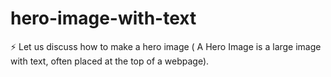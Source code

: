 # hero-image-with-text
⚡️ Let us discuss how to make a hero image    ( A Hero Image is a large image with text, often placed at the top of a webpage). 
